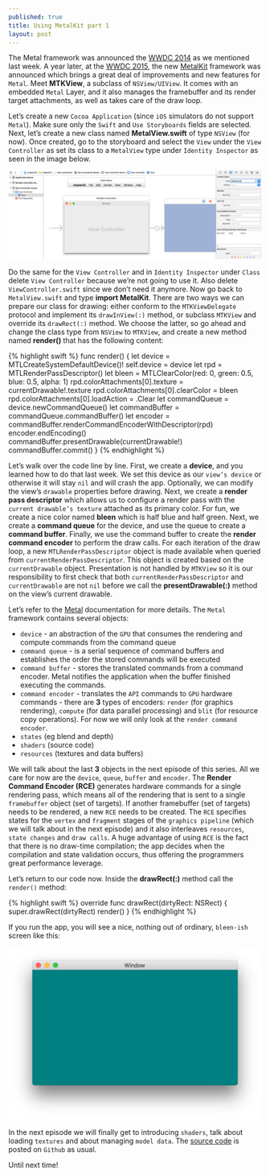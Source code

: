 ```yaml
---
published: true
title: Using MetalKit part 1
layout: post
---
```

The Metal framework was announced the [WWDC 2014](https://developer.apple.com/videos/wwdc2014/) as we mentioned last week. A year later, at the [WWDC 2015](https://developer.apple.com/videos/wwdc2015/), the new [MetalKit](https://developer.apple.com/library/ios/documentation/MetalKit/Reference/MTKFrameworkReference/index.html) framework was announced which brings a great deal of improvements and new features for `Metal`. Meet __MTKView__, a subclass of `NSView/UIView`. It comes with an embedded `Metal` Layer, and it also manages the framebuffer and its render target attachments, as well as takes care of the draw loop.

Let’s create a new `Cocoa Application` (since `iOS` simulators do not support `Metal`). Make sure only the `Swift` and `Use Storyboards` fields are selected. Next, let’s create a new class named __MetalView.swift__ of type `NSView` (for now). Once created, go to the storyboard and select the `View` under the `View Controller` as set its class to a `MetalView` type under `Identity Inspector` as seen in the image below. 

![alt text](https://github.com/Swiftor/Metal/raw/master/images/chapter02-1.png "1")

Do the same for the `View Controller` and in `Identity Inspector` under `Class` delete `View Controller` because we’re not going to use it. Also delete `ViewController.swift` since we don’t need it anymore. Now go back to `MetalView.swift` and type __import MetalKit__. There are two ways we can prepare our class for drawing: either conform to the `MTKViewDelegate` protocol and implement its `drawInView(:)` method, or subclass `MTKView` and override its `drawRect(:)` method. We choose the latter, so go ahead and change the class type from `NSView` to `MTKView`, and create a new method named __render()__ that has the following content:

{% highlight swift %} 
func render() {
    let device = MTLCreateSystemDefaultDevice()!
    self.device = device
    let rpd = MTLRenderPassDescriptor()
    let bleen = MTLClearColor(red: 0, green: 0.5, blue: 0.5, alpha: 1)
    rpd.colorAttachments[0].texture = currentDrawable!.texture
    rpd.colorAttachments[0].clearColor = bleen
    rpd.colorAttachments[0].loadAction = .Clear
    let commandQueue = device.newCommandQueue()
    let commandBuffer = commandQueue.commandBuffer()
    let encoder = commandBuffer.renderCommandEncoderWithDescriptor(rpd)
    encoder.endEncoding()
    commandBuffer.presentDrawable(currentDrawable!)
    commandBuffer.commit()
}
{% endhighlight %}

Let’s walk over the code line by line. First, we create a __device__, and you learned how to do that last week. We set this device as our `view’s device` or otherwise it will stay `nil` and will crash the app. Optionally, we can modify the view’s `drawable` properties before drawing. Next, we create a __render pass descriptor__ which allows us to configure a render pass with the `current drawable’s texture` attached as its primary color. For fun, we create a nice color named __bleen__ which is half blue and half green. Next, we create a __command queue__ for the device, and use the queue to create a __command buffer__. Finally, we use the command buffer to create the __render command encoder__ to perform the draw calls. For each iteration of the draw loop, a new `MTLRenderPassDescriptor` object is made available when queried from `currentRenderPassDescriptor`. This object is created based on the `currentDrawable` object. Presentation is not handled by `MTKView` so it is our responsibility to first check that both `currentRenderPassDescriptor` and `currentDrawable` are not `nil` before we call the __presentDrawable(:)__ method on the view’s current drawable.

Let’s refer to the [Metal](https://developer.apple.com/metal/) documentation for more details. The `Metal` framework contains several objects:

- `device` - an abstraction of the `GPU` that consumes the rendering and compute commands from the command queue
- `command queue` - is a serial sequence of command buffers and establishes the order the stored commands will be executed
- `command buffer` - stores the translated commands from a command encoder. Metal notifies the application when the buffer finished executing the commands.
- `command encoder` - translates the `API` commands to `GPU` hardware commands - there are __3__ types of encoders: `render` (for graphics rendering), `compute` (for data parallel processing) and `blit` (for resource copy operations). For now we will only look at the `render command encoder`. 
- `states` (eg blend and depth)
- `shaders` (source code)
- `resources` (textures and data buffers)

We will talk about the last __3__ objects in the next episode of this series. All we care for now are the `device`, `queue`, `buffer` and `encoder`. The __Render Command Encoder (RCE)__ generates hardware commands for a single rendering pass, which means all of the rendering that is sent to a single `framebuffer` object (set of targets). If another framebuffer (set of targets) needs to be rendered, a new `RCE` needs to be created. The `RCE` specifies states for the `vertex` and `fragment` stages of the `graphics pipeline` (which we will talk about in the next episode) and it also interleaves `resources`, `state changes` and `draw calls`. A huge advantage of using `RCE` is the fact that there is no draw-time compilation; the app decides when the compilation and state validation occurs, thus offering the programmers great performance leverage.
 
Let’s return to our code now. Inside the __drawRect(:)__ method call the `render()` method:

{% highlight swift %} 
override func drawRect(dirtyRect: NSRect) {
    super.drawRect(dirtyRect)
    render()
}
{% endhighlight %}

If you run the app, you will see a nice, nothing out of ordinary, `bleen-ish` screen like this:

![alt text](https://github.com/Swiftor/Metal/raw/master/images/chapter02-2.png "2")

In the next episode we will finally get to introducing `shaders`, talk about loading `textures` and about managing `model data`. The [source code](https://github.com/Swiftor/Metal/tree/master/ch02) is posted on `Github` as usual.

Until next time!